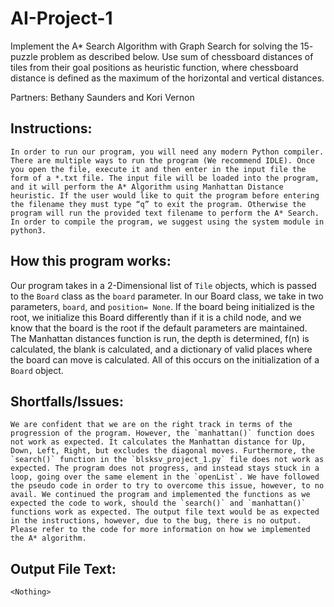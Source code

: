 # AI-Project-1
Implement the A* Search Algorithm with Graph Search for solving the 15- puzzle problem as described below. Use sum of chessboard distances of tiles from their goal positions as heuristic function, where chessboard distance is defined as the maximum of the horizontal and vertical distances.

Partners: Bethany Saunders and Kori Vernon

## Instructions:
	In order to run our program, you will need any modern Python compiler. There are multiple ways to run the program (We recommend IDLE). Once you open the file, execute it and then enter in the input file the form of a *.txt file. The input file will be loaded into the program, and it will perform the A* Algorithm using Manhattan Distance heuristic. If the user would like to quit the program before entering the filename they must type “q” to exit the program. Otherwise the program will run the provided text filename to perform the A* Search.
	In order to compile the program, we suggest using the system module in python3.

## How this program works:
Our program takes in a 2-Dimensional list of `Tile` objects, which is passed to the `Board` class as the `board` parameter. In our Board class, we take in two parameters, `board`, and `position= None`. If the board being initialized is the root, we initialize this Board differently than if it is a child node, and we know that the board is the root if the default parameters are maintained. The Manhattan distances function is run, the depth is determined, f(n) is calculated, the blank is calculated, and a dictionary of valid places where the board can move is calculated. All of this occurs on the initialization of a `Board` object. 
  
## Shortfalls/Issues:
	We are confident that we are on the right track in terms of the progression of the program. However, the `manhattan()` function does not work as expected. It calculates the Manhattan distance for Up, Down, Left, Right, but excludes the diagonal moves. Furthermore, the `search()` function in the `blsksv_project_1.py` file does not work as expected. The program does not progress, and instead stays stuck in a loop, going over the same element in the `openList`. We have followed the pseudo code in order to try to overcome this issue, however, to no avail. We continued the program and implemented the functions as we expected the code to work, should the `search()` and `manhattan()` functions work as expected. The output file text would be as expected in the instructions, however, due to the bug, there is no output. Please refer to the code for more information on how we implemented the A* algorithm. 

## Output File Text:
`<Nothing>`

